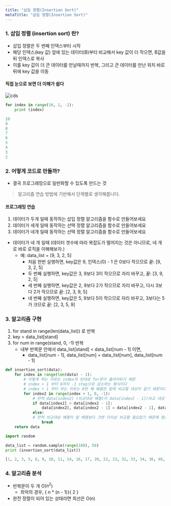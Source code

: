 ```yaml
---
title: "삽입 정렬(Insertion Sort)"
metaTitle: "삽입 정렬(Insertion Sort)"
---
```


### 1. 삽입 정렬 (insertion sort) 란?
* 삽입 정렬은 두 번째 인덱스부터 시작
* 해당 인덱스(key 값) 앞에 있는 데이터(B)부터 비교해서 key 값이 더 작으면, B값을 뒤 인덱스로 복사
* 이를 key 값이 더 큰 데이터를 만날때까지 반복, 그리고 큰 데이터를 만난 위치 바로 뒤에 key 값을 이동

#### 직접 눈으로 보면 더 이해가 쉽다

![cds](https://upload.wikimedia.org/wikipedia/commons/9/9c/Insertion-sort-example.gif)

```py
for index in range(10, 1, -1):
    print (index)

10
9
8
7
6
5
4
3
2
```

### 2. 어떻게 코드로 만들까? 

- 결국 프로그래밍으로 일반화할 수 있도록 만드는 것
> 알고리즘 연습 방법에 기반해서 단계별로 생각해봅니다.

#### 프로그래밍 연습

1. 데이터가 두개 일때 동작하는 삽입 정렬 알고리즘을 함수로 만들어보세요
2. 데이터가 세개 일때 동작하는 선택 정렬 알고리즘을 함수로 만들어보세요
3. 데이터가 네개 일때 동작하는 선택 정렬 알고리즘을 함수로 만들어보세요

* 데이터가 네 개 일때 (데이터 갯수에 따라 복잡도가 떨어지는 것은 아니므로, 네 개로 바로 로직을 이해해보자.)
  - 예: data_list = [9, 3, 2, 5]
    - 처음 한번 실행하면, key값은 9, 인덱스(0) - 1 은 0보다 작으므로 끝: [9, 3, 2, 5]
    - 두 번째 실행하면, key값은 3, 9보다 3이 작으므로 자리 바꾸고, 끝: [3, 9, 2, 5]
    - 세 번째 실행하면, key값은 2, 9보다 2가 작으므로 자리 바꾸고, 다시 3보다 2가 작으므로 끝: [2, 3, 9, 5]
    - 네 번째 실행하면, key값은 5, 9보다 5이 작으므로 자리 바꾸고, 3보다는 5가 크므로 끝: [2, 3, 5, 9]        

### 3. 알고리즘 구현
1. for stand in range(len(data_list)) 로 반복
2. key = data_list[stand]
3. for num in range(stand, 0, -1) 반복
   - 내부 반복문 안에서 data_list[stand] < data_list[num - 1] 이면, 
     - data_list[num - 1], data_list[num] = data_list[num], data_list[num - 1]   

```py
def insertion_sort(data):
    for index in range(len(data) - 1):
        # 이렇게 하는 이유는 index의 반대로 for문이 흘러야되기 때문
        # index + 1 부터 0까지 -1 step으로 감소하는 형식이다
        # index + 1 부터 하는 이유는 0번 째 배열은 앞에 비교할 대상이 없기 때문이다.
        for index2 in range(index + 1, 0, -1):
            # 만약 data[index2] (비교대상 배열)이 data[index2 - 1](비교 대상 보다 앞의 배열)보다 작으면 스왑한다
            if data[index2] < data[index2 - 1]:
                data[index2], data[index2 - 1] = data[index2 - 1], data[index2]
            else:
            # 만약 비교대상 배열이 앞 배열보다 크면 더이상 비교할 필요없기 떄문에 멈춘다
                break
    return data

import random

data_list = random.sample(range(100), 50)
print (insertion_sort(data_list))

[1, 2, 3, 5, 8, 9, 10, 11, 14, 16, 17, 20, 22, 23, 32, 33, 34, 36, 40, 43, 46, 47, 49, 50, 51, 53, 56, 57, 60, 61, 62, 64, 65, 67, 68, 71, 72, 74, 75, 81, 82, 83, 85, 86, 89, 90, 91, 93, 96, 99]
```

### 4. 알고리즘 분석
* 반복문이 두 개 O($n^2$)
  - 최악의 경우, { n * (n - 1)}{ 2 }
* 완전 정렬이 되어 있는 상태라면 최선은 O(n)
